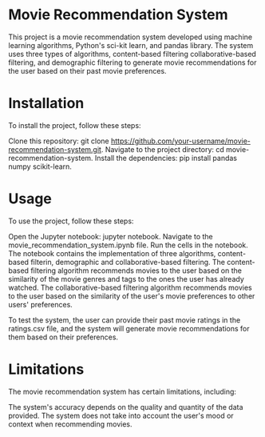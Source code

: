 # Movie Recommendation System 

This project is a movie recommendation system developed using machine learning algorithms, Python's sci-kit learn, and pandas library. The system uses three types of algorithms, content-based filtering collaborative-based filtering, and demographic filtering to generate movie recommendations for the user based on their past movie preferences.

# Installation

To install the project, follow these steps:

Clone this repository: git clone https://github.com/your-username/movie-recommendation-system.git.
Navigate to the project directory: cd movie-recommendation-system.
Install the dependencies: pip install pandas numpy scikit-learn.

# Usage

To use the project, follow these steps:

Open the Jupyter notebook: jupyter notebook.
Navigate to the movie_recommendation_system.ipynb file.
Run the cells in the notebook.
The notebook contains the implementation of three algorithms, content-based filterin, demographic and collaborative-based filtering. The content-based filtering algorithm recommends movies to the user based on the similarity of the movie genres and tags to the ones the user has already watched. The collaborative-based filtering algorithm recommends movies to the user based on the similarity of the user's movie preferences to other users' preferences.

To test the system, the user can provide their past movie ratings in the ratings.csv file, and the system will generate movie recommendations for them based on their preferences.


# Limitations

The movie recommendation system has certain limitations, including:

The system's accuracy depends on the quality and quantity of the data provided.
The system does not take into account the user's mood or context when recommending movies.
